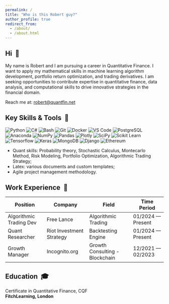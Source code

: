 ```yaml
---
permalink: /
title: "Who is this Robert guy?"
author_profile: true
redirect_from: 
  - /about/
  - /about.html
---
```


## Hi &nbsp;👋

My name is Robert and I am pursuing a career in Quantitative Finance. I want to apply my mathematical skills in machine learning algorithm development, portfolio return optimization, and trading derivatives. I am seeking opportunities to contribute expertise in quantitative finance, data analysis, and computational skills to drive innovative strategies in the financial domain.

Reach me at: <robert@quantfin.net>

## Key Skills & Tools &nbsp;🧰

![Python](https://img.shields.io/badge/-Python-0D1117?style=flat-square&logo=python)
![C#](https://img.shields.io/badge/C%23-%23239120.svg?logo=csharp&logoColor=white)
![Bash](https://img.shields.io/badge/-Bash-0D1117?style=flat-square&logo=gnu-bash)
![Git](https://img.shields.io/badge/-Git-0D1117?style=flat-square&logo=git)
![Docker](https://img.shields.io/badge/-Docker-0D1117?style=flat-square&logo=docker)
![VS Code](https://img.shields.io/badge/-VSCode-0D1117?style=flat-square&logo=visualstudiocode)
![PostgreSQL](https://img.shields.io/badge/-PostgreSQL-0D1117?style=flat-square&logo=postgresql)
![Anaconda](https://img.shields.io/badge/-Anaconda-0D1117?style=flat-square&logo=anaconda)
![NumPy](https://img.shields.io/badge/-NumPy-0D1117?style=flat-square&logo=numpy)
![Pandas](https://img.shields.io/badge/-Pandas-0D1117?style=flat-square&logo=pandas)
![Plotly](https://img.shields.io/badge/-Plotly-0D1117?style=flat-square&logo=plotly)
![SciPy](https://img.shields.io/badge/-SciPy-0D1117?style=flat-square&logo=scipy)
![Scikit Learn](https://img.shields.io/badge/-Scikit_Learn-0D1117?style=flat-square&logo=scikitlearn)
![Tensorflow](https://img.shields.io/badge/-Tensorflow-0D1117?style=flat-square&logo=tensorflow)
![Keras](https://img.shields.io/badge/-Keras-0D1117?style=flat-square&logo=keras)
![MongoDB](https://img.shields.io/badge/-MongoDB-0D1117?style=flat-square&logo=mongodb)
![Django](https://img.shields.io/badge/-Django-0D1117?style=flat-square&logo=django)
![Ethereum](https://img.shields.io/badge/-Ethereum-0D1117?style=flat-square&logo=ethereum)

* Quant skills: Probability theory, Stochastic Calculus, Montecarlo Method, Risk Modeling, Portfolio Optimization, Algorithmic Trading Strategy;
* Latex: various documents and custom templates;
* Agile project management methodology.

## Work Experience &nbsp;👔

| Position                    | Company                   | Field                           | Time Period          |
| --------------------------- | ------------------------- | ------------------------------- | -------------------- |
| Algorithmic Trading Dev     | Free Lance                | Algorithmic Trading             | 01/2024 — Present    |
| Quant Researcher            | Riot Investment Strategy  | Backtesting Engine              | 01/2024 — Present    |
| Growth Manager              | Incognito.org             | Growth Consulting - Blockchain  | 12/2021 — 02/2023    |

## Education &nbsp;🎓

Certificate in Quantitative Finance, CQF\
**FitchLearning, London**
